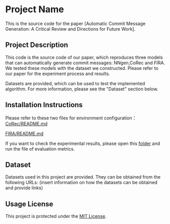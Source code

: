 # Project Name

This is the source code for the paper [Automatic Commit Message Generation: A
Critical Review and Directions for Future Work].

## Project Description

This code is the source code of our paper, which reproduces three models that can automatically generate commit messages: NNgen,CoRec and FIRA. We tested these models with the dataset we constructed. Please refer to our paper for the experiment process and results.

Datasets are provided, which can be used to test the implemented algorithm. For more information, please see the "Dataset" section below.

## Installation Instructions
Please refer to these two files for environment configuration：
[CoRec/README.md](CoRec/README.md)

[FIRA/README.md](FIRA/README.md)

If you want to check the experimental results, please open this [folder](evaluation) and run the file of evaluation metrics.
## Dataset

Datasets used in this project are provided. They can be obtained from the following URLs: (insert information on how the datasets can be obtained and provide links)


## Usage License

This project is protected under the [MIT License](LICENSE).


